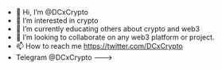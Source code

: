 - 👋 Hi, I’m @DCxCrypto
- 👀 I’m interested in crypto
- 🌱 I’m currently educating others about crypto and web3
- 💞️ I’m looking to collaborate on any web3 platform or project.
- 📫 How to reach me https://twitter.com/DCxCrypto
- Telegram @DCxCrypto
--->
